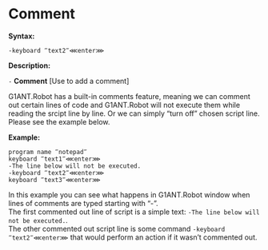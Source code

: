 # Comment

**Syntax:**

```text
-keyboard ‴text2‴⋘enter⋙
```

**Description:**

`-` **Comment** \[Use to add a comment\]

G1ANT.Robot has a built-in comments feature, meaning we can comment out certain lines of code and G1ANT.Robot will not execute them while reading the srcipt line by line. Or we can simply “turn off” chosen script line. Please see the example below.

**Example:**

```text
program name ‴notepad‴
keyboard ‴text1‴⋘enter⋙
-The line below will not be executed.
-keyboard ‴text2‴⋘enter⋙
keyboard ‴text3‴⋘enter⋙
```

In this example you can see what happens in G1ANT.Robot window when lines of comments are typed starting with “-”.   
The first commented out line of script is a simple text: `-The line below will not be executed.`.  
The other commented out script line is some command `-keyboard ‴text2‴⋘enter⋙` that would perform an action if it wasn’t commented out.

